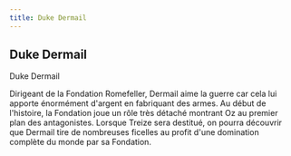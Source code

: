 ```yaml
---
title: Duke Dermail
---
```


Duke Dermail
------------

Duke Dermail


Dirigeant de la Fondation Romefeller, Dermail aime la guerre car cela lui apporte énormément d'argent en fabriquant des armes. Au début de l'histoire, la Fondation joue un rôle très détaché montrant Oz au premier plan des antagonistes. Lorsque Treize sera destitué, on pourra découvrir que Dermail tire de nombreuses ficelles au profit d'une domination complète du monde par sa Fondation.


